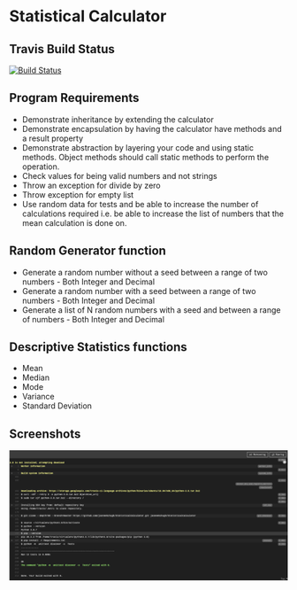# Statistical Calculator


## Travis Build Status
[![Build Status](https://travis-ci.com/jasneekchugh/StatisticalCalculator.svg?token=7rk4NgyhUqZKFdRWJuxx&branch=master)](https://travis-ci.com/jasneekchugh/StatisticalCalculator)


## Program Requirements
- Demonstrate inheritance by extending the calculator
- Demonstrate encapsulation by having the calculator have methods and a result property
- Demonstrate abstraction by layering your code and using static methods.  Object methods should call static methods to perform the operation.
- Check values for being valid numbers and not strings
- Throw an exception for divide by zero 
- Throw exception for empty list
- Use random data for tests and be able to increase the number of calculations required i.e. be able to increase the list of numbers that the mean calculation is done on.  

## Random Generator function

- Generate a random number without a seed between a range of two numbers - Both Integer and Decimal
- Generate a random number with a seed between a range of two numbers - Both Integer and Decimal
- Generate a list of N random numbers with a seed and between a range of numbers - Both Integer and Decimal

## Descriptive Statistics functions

- Mean
- Median
- Mode
- Variance
- Standard Deviation


## Screenshots

![Travis Screenshot](Screenshots/Travis.png)
